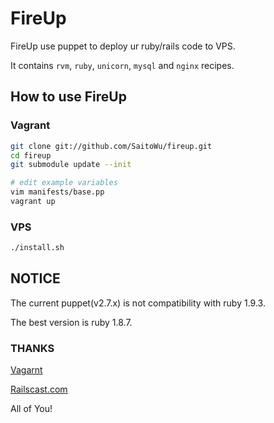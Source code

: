 # FireUp

FireUp use puppet to deploy ur ruby/rails code to VPS.

It contains `rvm`, `ruby`, `unicorn`, `mysql` and `nginx` recipes.

## How to use FireUp

### Vagrant

```bash
git clone git://github.com/SaitoWu/fireup.git
cd fireup
git submodule update --init

# edit example variables
vim manifests/base.pp
vagrant up
```

### VPS

```bash
./install.sh
```

## NOTICE

The current puppet(v2.7.x) is not compatibility with ruby 1.9.3.

The best version is ruby 1.8.7.

### THANKS

[Vagarnt](http://vagrantup.com/)

[Railscast.com](http://railscasts.com/episodes/293-nginx-unicorn)

All of You!
